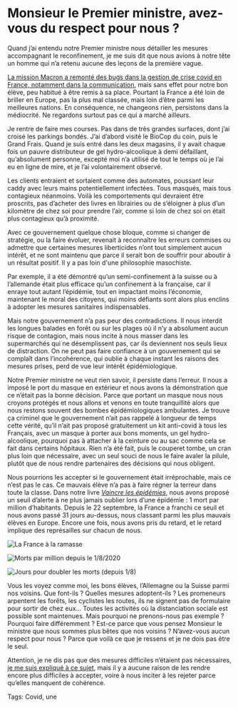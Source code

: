 # Monsieur le Premier ministre, avez-vous du respect pour nous ?

Quand j’ai entendu notre Premier ministre nous détailler les mesures accompagnant le reconfinement, je me suis dit que nous avions à notre tête un homme qui n’a retenu aucune des leçons de la première vague.<span id="more-55921"></span>

[La mission Macron a remonté des bugs dans la gestion de crise covid en France, notamment dans la communication](https://www.francetvinfo.fr/sante/maladie/coronavirus/gestion-du-covid-19-les-experts-mandates-par-emmanuel-macron-pointent-des-defauts-manifestes_4139999.html), mais sans effet pour notre bon élève, peu habitué à être remis à sa place. Pourtant la France a été loin de briller en Europe, pas la plus mal classée, mais loin d’être parmi les meilleures nations. En conséquence, ne changeons rien, persistons dans la médiocrité. Ne regardons surtout pas ce qui a marché ailleurs.

Je rentre de faire mes courses. Pas dans de très grandes surfaces, dont j’ai croisé les parkings bondés. J’ai d’abord visité le BioCop du coin, puis le Grand Frais. Quand je suis entré dans les deux magasins, il y avait chaque fois un pauvre distributeur de gel hydro-alcoolique à demi défaillant, qu’absolument personne, excepté moi n’a utilisé de tout le temps où je l’ai eu en ligne de mire, et je l’ai volontairement observé.

Les clients entraient et sortaient comme des automates, poussant leur caddy avec leurs mains potentiellement infectées. Tous masqués, mais tous contagieux néanmoins. Voilà les comportements qui devraient être proscrits, pas d’acheter des livres en librairies ou de s’éloigner à plus d’un kilomètre de chez soi pour prendre l’air, comme si loin de chez soi on était plus contagieux qu’à proximité.

Avec ce gouvernement quelque chose bloque, comme si changer de stratégie, ou la faire évoluer, revenait à reconnaître les erreurs commises ou admettre que certaines mesures liberticides n’ont tout simplement aucun intérêt, et ne sont maintenu que parce il serait bon de souffrir pour aboutir à un résultat positif. Il y a pas loin d'une philosophie masochiste.

Par exemple, il a été démontré qu’un semi-confinement à la suisse ou à l’allemande était plus efficace qu’un confinement à la française, car il enraye tout autant l’épidémie, tout en impactant moins l’économie, maintenant le moral des citoyens, qui moins défiants sont alors plus enclins à adopter les mesures sanitaires indispensables.

Mais notre gouvernement n’a pas peur des contradictions. Il nous interdit les longues balades en forêt ou sur les plages où il n’y a absolument aucun risque de contagion, mais nous incite à nous masser dans les supermarchés qui ne désemplissent pas, car ils deviennent nos seuls lieux de distraction. On ne peut pas faire confiance à un gouvernement qui se complaît dans l’incohérence, qui oublie à chaque instant les raisons des mesures prises, perd de vue leur intérêt épidémiologique.

Notre Premier ministre ne veut rien savoir, il persiste dans l’erreur. Il nous a imposé le port du masque en extérieur et nous avons la démonstration que ce n’était pas la bonne décision. Parce que portant un masque nous nous croyons protégés et nous allons et venons en toute tranquillité alors que nous restons souvent des bombes épidémiologiques ambulantes. Je trouve ça criminel que le gouvernement n’ait pas rappelé à longueur de temps cette vérité, qu’il n’ait pas proposé gratuitement un kit anti-covid à tous les Français, avec un masque à porter aux bons moments, un gel hydro-alcoolique, pourquoi pas à attacher à la ceinture ou au sac comme cela se fait dans certains hôpitaux. Rien n’a été fait, puis le couperet tombe, un cran plus loin que nécessaire, avec un seul souci de nous le faire avaler la pilule, plutôt que de nous rendre partenaires des décisions qui nous obligent.

Nous pourrions les accepter si le gouvernement était irréprochable, mais ce n’est pas le cas. Ce mauvais élève n’a pas à faire régner la terreur dans toute la classe. Dans notre livre [*Vaincre les épidémies*](https://tcrouzet.com/vaincre-les-epidemies/), nous avons proposé un seuil d’alerte à ne plus jamais oublier lors d’une épidémie : 1 mort par million d’habitants. Depuis le 22 septembre, la France a franchi ce seuil et nous avons passé 31 jours au-dessus, nous classant parmi les plus mauvais élèves en Europe. Encore une fois, nous avons pris du retard, et le retard implique des représailles sur chacun de nous.

![La France à la ramasse](https://tcrouzet.com/images_tc/2020/10/Daysabove22.png)

![Morts par million depuis le 1/8/2020](https://tcrouzet.com/images_tc/2020/10/since.png)

![Jours pour doubler les morts (depuis 1/8)](https://tcrouzet.com/images_tc/2020/10/double3.png)

Vous les voyez comme moi, les bons élèves, l’Allemagne ou la Suisse parmi nos voisins. Que font-ils ? Quelles mesures adoptent-ils ? Les promeneurs arpentent les forêts, les cyclistes les routes, ils ne signent pas de formulaire pour sortir de chez eux… Toutes les activités où la distanciation sociale est possible sont maintenues. Mais pourquoi ne prenons-nous pas exemple ? Pourquoi faire différemment ? Est-ce parce que vous pensez Monsieur le ministre que nous sommes plus bêtes que nos voisins ? N’avez-vous aucun respect pour nous ? Parce que voilà ce que je ressens et je ne dois pas être le seul.

Attention, je ne dis pas que des mesures difficiles n’étaient pas nécessaires, [je me suis expliqué à ce sujet](https://tcrouzet.com/2020/10/25/des-mesures-plus-restrictives-sont-inevitables/), mais il y a aucune raison de les rendre encore plus difficiles à accepter, voire à nous inciter à les rejeter parce qu’elles manquent de cohérence.

Tags: Covid, une